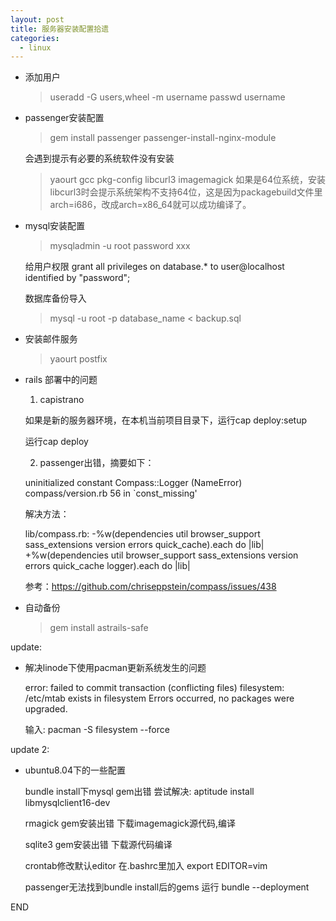 ```yaml
---
layout: post
title: 服务器安装配置拾遗
categories:
  - linux
---
```


* 添加用户

  > useradd -G users,wheel -m username
  > passwd username

* passenger安装配置

  > gem install passenger
  > passenger-install-nginx-module

  会遇到提示有必要的系统软件没有安装
  > yaourt gcc pkg-config libcurl3 imagemagick
  如果是64位系统，安装libcurl3时会提示系统架构不支持64位，这是因为packagebuild文件里arch=i686，改成arch=x86\_64就可以成功编译了。

* mysql安装配置

  > mysqladmin -u root password xxx

  给用户权限 grant all privileges on database.* to user@localhost identified by "password";

  数据库备份导入
  > mysql -u root -p database_name < backup.sql

* 安装邮件服务

  > yaourt postfix

* rails 部署中的问题

  1. capistrano

    如果是新的服务器环境，在本机当前项目目录下，运行cap deploy:setup

    运行cap deploy
  
  2. passenger出错，摘要如下：

    uninitialized constant Compass::Logger (NameError)
    compass/version.rb 56 in `const_missing'

    解决方法：

    lib/compass.rb:
    -%w(dependencies util browser_support sass_extensions version errors quick_cache).each do |lib|
    +%w(dependencies util browser_support sass_extensions version errors quick_cache logger).each do |lib|
    
    参考：https://github.com/chriseppstein/compass/issues/438

* 自动备份

  > gem install astrails-safe

update:

* 解决linode下使用pacman更新系统发生的问题

  error: failed to commit transaction (conflicting files)
  filesystem: /etc/mtab exists in filesystem
  Errors occurred, no packages were upgraded.

  输入:
    pacman -S filesystem --force

update 2:

* ubuntu8.04下的一些配置

  bundle install下mysql gem出错
  尝试解决: aptitude install libmysqlclient16-dev

  rmagick gem安装出错
  下载imagemagick源代码,编译

  sqlite3 gem安装出错
  下载源代码编译

  crontab修改默认editor
  在.bashrc里加入 export EDITOR=vim

  passenger无法找到bundle install后的gems
  运行 bundle --deployment

END
